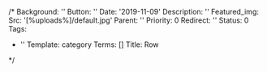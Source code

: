 /*
Background: ''
Button: ''
Date: '2019-11-09'
Description: ''
Featured_img:
  Src: '[%uploads%]/default.jpg'
Parent: ''
Priority: 0
Redirect: ''
Status: 0
Tags:
- ''
Template: category
Terms: []
Title: Row

*/



